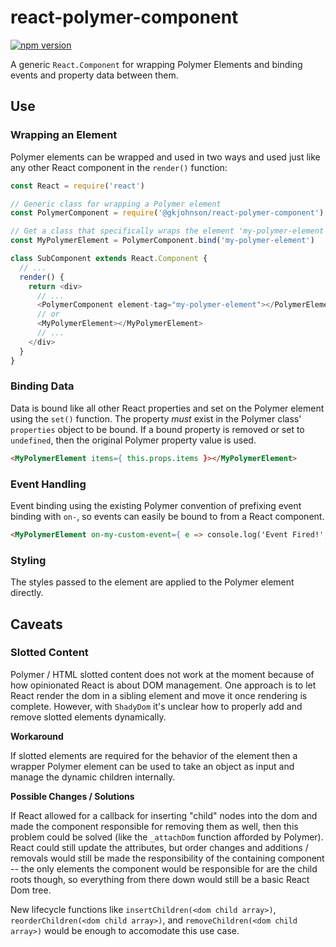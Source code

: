 # react-polymer-component

[![npm version](https://badge.fury.io/js/%40gkjohnson%2Freact-polymer-component.svg)](https://www.npmjs.com/package/@gkjohnson/react-polymer-component)

A generic `React.Component` for wrapping Polymer Elements and binding events and property data between them.

## Use
### Wrapping an Element

Polymer elements can be wrapped and used in two ways and used just like any other React component in the `render()` function:

``` javascript
const React = require('react')

// Generic class for wrapping a Polymer element
const PolymerComponent = require('@gkjohnson/react-polymer-component')

// Get a class that specifically wraps the element 'my-polymer-element'
const MyPolymerElement = PolymerComponent.bind('my-polymer-element')

class SubComponent extends React.Component {
  // ...
  render() {
    return <div>
      // ...
      <PolymerComponent element-tag="my-polymer-element"></PolymerElement>
      // or
      <MyPolymerElement></MyPolymerElement>
      // ...
    </div>
  }
}
```

### Binding Data

Data is bound like all other React properties and set on the Polymer element using the `set()` function. The property _must_ exist in the Polymer class' `properties` object to be bound. If a bound property is removed or set to `undefined`, then the original Polymer property value is used.

```html
<MyPolymerElement items={ this.props.items }></MyPolymerElement>
```

### Event Handling

Event binding using the existing Polymer convention of prefixing event binding with `on-`, so events can easily be bound to from a React component.

```html
<MyPolymerElement on-my-custom-event={ e => console.log('Event Fired!', e) }></MyPolymerElement>
```

### Styling

The styles passed to the element are applied to the Polymer element directly.

## Caveats

### Slotted Content

Polymer / HTML slotted content does not work at the moment because of how opinionated React is about DOM management. One approach is to let React render the dom in a sibling element and move it once rendering is complete. However, with `ShadyDom` it's unclear how to properly add and remove slotted elements dynamically.

**Workaround**

If slotted elements are required for the behavior of the element then a wrapper Polymer element can be used to take an object as input and manage the dynamic children internally.

**Possible Changes / Solutions**

If React allowed for a callback for inserting "child" nodes into the dom and made the component responsible for removing them as well, then this problem could be solved (like the `_attachDom` function afforded by Polymer). React could still update the attributes, but order changes and additions / removals would still be made the responsibility of the containing component -- the only elements the component would be responsible for are the child roots though, so everything from there down would still be a basic React Dom tree.

New lifecycle functions like `insertChildren(<dom child array>)`, `reorderChildren(<dom child array>)`, and `removeChildren(<dom child array>)` would be enough to accomodate this use case.
